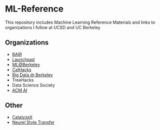 # ML-Reference
This repository includes Machine Learning Reference Materials and links to organizations I follow 
at UCSD and UC Berkeley

## Organizations
* [BAIR](https://bair.berkeley.edu/blog/?refresh=1)
* [Launchpad](https://launchpad.berkeley.edu/projects/)
* [ML@Berkeley](https://ml.berkeley.edu/)
* [CalHacks](https://www.calhacks.io/)
* [Big Data @ Berkeley](https://bd.berkeley.edu/)
* TreeHacks
* Data Science Society
* [ACM AI](https://ai.acmucsd.com/)

## Other
* [CatalyzeX](https://www.catalyzex.com/paper/arxiv:1901.03915)
* [Neurel Style Transfer](https://www.v7labs.com/blog/neural-style-transfer)
